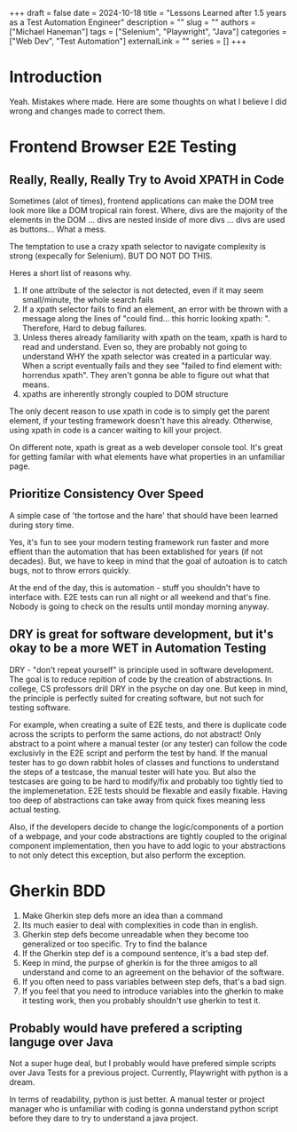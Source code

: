 +++ 
draft = false
date = 2024-10-18
title = "Lessons Learned after 1.5 years as a Test Automation Engineer"
description = ""
slug = ""
authors = ["Michael Haneman"]
tags = ["Selenium", "Playwright", "Java"]
categories = ["Web Dev", "Test Automation"]
externalLink = ""
series = []
+++

# Introduction

Yeah. Mistakes where made. Here are some thoughts on what I believe I did wrong and changes made to correct them.

# Frontend Browser E2E Testing

## Really, Really, Really Try to Avoid XPATH in Code

Sometimes (alot of times), frontend applications can make the DOM tree look more like a DOM tropical rain forest. Where, divs are the majority of the elements in the DOM ... divs are nested inside of more divs ... divs are used as buttons... What a mess.

The temptation to use a crazy xpath selector to navigate complexity is strong (expecally for Selenium). BUT DO NOT DO THIS.

Heres a short list of reasons why.

1. If one attribute of the selector is not detected, even if it may seem small/minute, the whole search fails
2. If a xpath selector fails to find an element, an error with be thrown with a message along the lines of "could find... this horric looking xpath: ". Therefore, Hard to debug failures.
3. Unless theres already familiarity with xpath on the team, xpath is hard to read and understand. Even so, they are probably not going to understand WHY the xpath selector was created in a particular way. When a script eventually fails and they see "failed to find element with: horrendus xpath". They aren't gonna be able to figure out what that means.
4. xpaths are inherently strongly coupled to DOM structure

The only decent reason to use xpath in code is to simply get the parent element, if your testing framework doesn't have this already. Otherwise, using xpath in code is a cancer waiting to kill your project.

On different note, xpath is great as a web developer console tool. It's great for getting familar with what elements have what properties in an unfamiliar page.

## Prioritize Consistency Over Speed

A simple case of 'the tortose and the hare' that should have been learned during story time.

Yes, it's fun to see your modern testing framework run faster and more effient than the automation that has been extablished for years (if not decades). But, we have to keep in mind that the goal of autoation is to catch bugs, not to throw errors quickly.

At the end of the day, this is automation - stuff you shouldn't have to interface with. E2E tests can run all night or all weekend and that's fine. Nobody is going to check on the results until monday morning anyway.

## DRY is great for software development, but it's okay to be a more WET in Automation Testing

DRY - "don't repeat yourself" is principle used in software development. The goal is to reduce repition of code by the creation of abstractions. In college, CS professors drill DRY in the psyche on day one. But keep in mind, the principle is perfectly suited for creating software, but not such for testing software.

For example, when creating a suite of E2E tests, and there is duplicate code across the scripts to perform the same actions, do not abstract! Only abstract to a point where a manual tester (or any tester) can follow the code exclusivly in the E2E script and perform the test by hand. If the manual tester has to go down rabbit holes of classes and functions to understand the steps of a testcase, the manual tester will hate you. But also the testcases are going to be hard to modify/fix and probably too tightly tied to the implemenetation. E2E tests should be flexable and easily fixable. Having too deep of abstractions can take away from quick fixes meaning less actual testing.

Also, if the developers decide to change the logic/components of a portion of a webpage, and your code abstractions are tightly coupled to the original component implementation, then you have to add logic to your abstractions to not only detect this exception, but also perform the exception.

# Gherkin BDD

1. Make Gherkin step defs more an idea than a command
2. Its much easier to deal with complexities in code than in english.
3. Gherkin step defs become unreadable when they become too generalized or too specific. Try to find the balance
4. If the Gherkin step def is a compound sentence, it's a bad step def.
5. Keep in mind, the purpse of gherkin is for the three amigos to all understand and come to an agreement on the behavior of the software.
6. If you often need to pass variables between step defs, that's a bad sign.
7. If you feel that you need to introduce variables into the gherkin to make it testing work, then you probably shouldn't use gherkin to test it.

## Probably would have prefered a scripting languge over Java

Not a super huge deal, but I probably would have prefered simple scripts over Java Tests for a previous project. Currently, Playwright with python is a dream.

In terms of readability, python is just better. A manual tester or project manager who is unfamiliar with coding is gonna understand python script before they dare to try to understand a java project.
